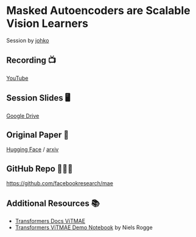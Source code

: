 # Masked Autoencoders are Scalable Vision Learners
Session by [johko](https://github.com/johko)


## Recording 📺
[YouTube](https://www.youtube.com/watch?v=AC6flxUFLrg&pp=ygUdaHVnZ2luZyBmYWNlIHN0dWR5IGdyb3VwIHN3aW4%3D)


## Session Slides 🖥️
[Google Drive](https://docs.google.com/presentation/d/10ZZ-Rl1D57VX005a58OmqNeOB6gPnE54/edit?usp=sharing&ouid=107717747412022342990&rtpof=true&sd=true)


## Original Paper 📄
[Hugging Face](https://huggingface.co/papers/2111.06377) /
[arxiv](https://arxiv.org/abs/2111.06377)


## GitHub Repo 🧑🏽‍💻
https://github.com/facebookresearch/mae


## Additional Resources 📚
- [Transformers Docs ViTMAE](https://huggingface.co/docs/transformers/model_doc/vit_mae)
- [Transformers ViTMAE Demo Notebook](https://github.com/NielsRogge/Transformers-Tutorials/tree/master/ViTMAE) by Niels Rogge